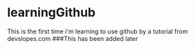 # learningGithub
This is the first time i'm learning to use github by a tutorial from devslopes.com
###This has been added later
